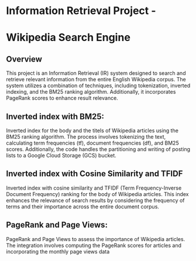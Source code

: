 
# Information Retrieval Project - 
# Wikipedia Search Engine

## Overview
This project is an Information Retrieval (IR) system designed to search and retrieve relevant information from the entire English Wikipedia corpus. The system utilizes a combination of techniques, including tokenization, inverted indexing, and the BM25 ranking algorithm. Additionally, it incorporates PageRank scores to enhance result relevance.

## Inverted index with BM25:
Inverted index for the body and the titels of Wikipedia articles using the BM25 ranking algorithm. The process involves tokenizing the text, calculating term frequencies (tf), document frequencies (df), and BM25 scores. Additionally, the code handles the partitioning and writing of posting lists to a Google Cloud Storage (GCS) bucket.

## Inverted index with Cosine Similarity and TFIDF
Inverted index with cosine similarity and TFIDF (Term Frequency-Inverse Document Frequency) ranking for the body of Wikipedia articles. This index enhances the relevance of search results by considering the frequency of terms and their importance across the entire document corpus.

## PageRank and Page Views:
PageRank and Page Views to assess the importance of Wikipedia articles. The integration involves computing the PageRank scores for articles and incorporating the monthly page views data

